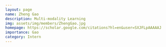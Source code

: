 ```yaml
---
layout: page
name: Zheng Gao
description: Multi-modality Learning
img: assets/img/members/ZhengGao.jpg
homepage: https://scholar.google.com/citations?hl=en&user=SXJFLpAAAAAJ
importance: Gao
category: Intern
---
```

